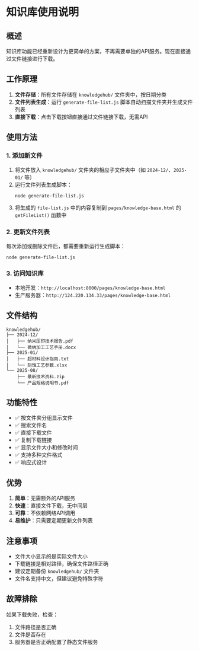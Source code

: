 # 知识库使用说明

## 概述
知识库功能已经重新设计为更简单的方案，不再需要单独的API服务。现在直接通过文件链接进行下载。

## 工作原理
1. **文件存储**：所有文件存储在 `knowledgehub/` 文件夹中，按日期分类
2. **文件列表生成**：运行 `generate-file-list.js` 脚本自动扫描文件夹并生成文件列表
3. **直接下载**：点击下载按钮直接通过文件链接下载，无需API

## 使用方法

### 1. 添加新文件
1. 将文件放入 `knowledgehub/` 文件夹的相应子文件夹中（如 `2024-12/`、`2025-01/` 等）
2. 运行文件列表生成脚本：
   ```bash
   node generate-file-list.js
   ```
3. 将生成的 `file-list.js` 中的内容复制到 `pages/knowledge-base.html` 的 `getFileList()` 函数中

### 2. 更新文件列表
每次添加或删除文件后，都需要重新运行生成脚本：
```bash
node generate-file-list.js
```

### 3. 访问知识库
- 本地开发：`http://localhost:8000/pages/knowledge-base.html`
- 生产服务器：`http://124.220.134.33/pages/knowledge-base.html`

## 文件结构
```
knowledgehub/
├── 2024-12/
│   ├── 纳米压印技术报告.pdf
│   └── 微纳加工工艺手册.docx
├── 2025-01/
│   ├── 超材料设计指南.txt
│   └── 刻蚀工艺参数.xlsx
└── 2025-08/
    ├── 最新技术资料.zip
    └── 产品规格说明书.pdf
```

## 功能特性
- ✅ 按文件夹分组显示文件
- ✅ 搜索文件名
- ✅ 直接下载文件
- ✅ 复制下载链接
- ✅ 显示文件大小和修改时间
- ✅ 支持多种文件格式
- ✅ 响应式设计

## 优势
1. **简单**：无需额外的API服务
2. **快速**：直接文件下载，无中间层
3. **可靠**：不依赖网络API调用
4. **易维护**：只需要定期更新文件列表

## 注意事项
- 文件大小显示的是实际文件大小
- 下载链接是相对路径，确保文件路径正确
- 建议定期备份 `knowledgehub/` 文件夹
- 文件名支持中文，但建议避免特殊字符

## 故障排除
如果下载失败，检查：
1. 文件路径是否正确
2. 文件是否存在
3. 服务器是否正确配置了静态文件服务 